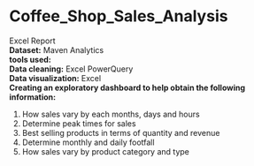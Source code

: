 # Coffee_Shop_Sales_Analysis
Excel Report<br/>
**Dataset:** Maven Analytics<br/>
**tools used:** <br/>
**Data cleaning:** Excel PowerQuery<br/>
**Data visualization:** Excel<br/>
**Creating an exploratory dashboard to help obtain the following information:** <br/>
1. How sales vary by each months, days and hours<br/>
2. Determine peak times for sales<br/>
3. Best selling products in terms of quantity and revenue<br/>
4. Determine monthly and daily footfall<br/>
5. How sales vary by product category and type
